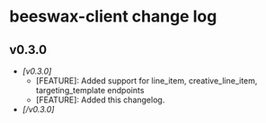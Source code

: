 # beeswax-client change log

## v0.3.0 

* *[v0.3.0]*
    * [FEATURE]: Added support for line_item, creative_line_item, targeting_template endpoints
    * [FEATURE]: Added this changelog.
* *[/v0.3.0]*
